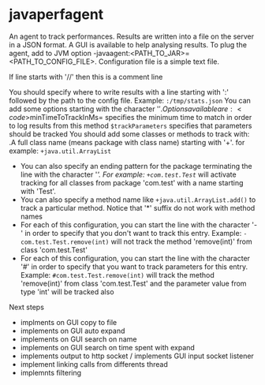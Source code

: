 javaperfagent
=============

An agent to track performances. Results are written into a file on the server in a JSON format. A GUI is available to help analysing results.
To plug the agent, add to JVM option -javaagent:<PATH_TO_JAR>=<PATH_TO_CONFIG_FILE>.
Configuration file is a simple text file.

If line starts with '//' then this is a comment line

You should specify where to write results with a line starting with ':' followed by the path to the config file. Example:
<code>:/tmp/stats.json</code>
You can add some options starting with the character '$'. Options available are:
<code>$minTimeToTrackInMs=<TIME IN MS></code>
specifies the minimum time to match in order to log results from this method
<code>$trackParameters</code>
specifies that parameters should be tracked
You should add some classes or methods to track with: 
.A full class name (means package with class name) starting with '+'. for example:
<code>+java.util.ArrayList</code>
* You can also specify an ending pattern for the package terminating the line with the character '*'. For example:
<code>+com.test.Test*</code>
will activate tracking for all classes from package 'com.test' with a name starting with 'Test'.
* You can also specify a method name like
<code>+java.util.ArrayList.add()</code>
to track a particular method. Notice that '*' suffix do not work with method names
* For each of this configuration, you can start the line with the character '-' in order to specify that you don't want to track this entry. Example:
<code>-com.test.Test.remove(int)</code>
will not track the method 'remove(int)' from class 'com.test.Test'
* For each of this configuration, you can start the line with the character '#' in order to specify that you want to track parameters for this entry. Example:
<code>#com.test.Test.remove(int)</code>
will track the method 'remove(int)' from class 'com.test.Test' and the parameter value from type 'int' will be tracked also

Next steps
* implments on GUI copy to file
* implements on GUI auto expand
* implements on GUI search on name
* implements on GUI search on time spent with expand 
* implements output to http socket / implements GUI input socket listener
* implement linking calls from differents thread
* implemnts filtering
